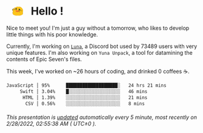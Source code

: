 <h1>   <img src="./spoink.gif" style="vertical-align:middle;" width="30px">   Hello ! </h1>

Nice to meet you! I'm just a guy without a tomorrow, who likes to develop little things with his poor knowledge.

Currently, I'm working on <a href='https://github.com/Asgarrrr/Luna'>`Luna`</a>, a Discord bot used by 73489 users with very unique features. I'm also working on `Yuna Unpack`, a tool for datamining the contents of Epic Seven's files.

This week, I've worked on ~26 hours of coding, and drinked 0 coffees ☕.

```
JavaScript │ 95%      ███████████████████░   24 hrs 21 mins
     Swift │ 3.04%    █░░░░░░░░░░░░░░░░░░░   46 mins
      HTML │ 1.39%    ░░░░░░░░░░░░░░░░░░░░   21 mins
       CSV │ 0.56%    ░░░░░░░░░░░░░░░░░░░░   8 mins
```

###### This presentation is [updated](https://github.com/Asgarrrr) automatically every 5 minute, most recently on 2/28/2022, 02:55:38 AM ( UTC±0 ).